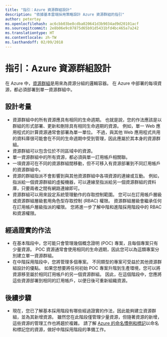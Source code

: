 ```yaml
---
title: "指引：Azure 資源群組設計"
description: "依據基本雲端採用策略設計 Azure 資源群組的指引"
author: petertay
ms.openlocfilehash: ac6cbb03be8cdba020641d3b9034ad9d20101acf
ms.sourcegitcommit: 2e8b06e9c07875d65b91d5431bfd4bc465a7a242
ms.translationtype: HT
ms.contentlocale: zh-TW
ms.lasthandoff: 02/09/2018
---
```

# <a name="guidance-azure-resource-group-design"></a>指引：Azure 資源群組設計

在 Azure 中，[資源群組](https://docs.microsoft.com/azure/azure-resource-manager/resource-group-overview#resource-groups)是用來為資源分組的邏輯容器。 在 Azure 中部署的每項資源，都必須部署到單一資源群組中。

## <a name="design-considerations"></a>設計考量

- 資源群組中的所有資源應具有相同的生命週期。 也就是說，您的作法應該是以群組的形式部署、更新和刪除具有相同生命週期的資源。 例如，單一 Web 應用程式的計算資源通常會部署為單一單位。 不過，與其他 Web 應用程式共用的資料庫很可能會在不同的生命週期中受到管理，因此應屬於其本身的資源群組。
- 資源群組可以包含位於不同區域中的資源。
- 單一資源群組中的所有資源，都必須與單一訂用帳戶相關聯。 
- 一項資源可在不同的資源群組間移動，但不可移入有資源部署到不同訂用帳戶的資源群組中。
- 資源的群組指派不會影響到與其他資源群組中各項資源的連線或互動。 例如，指派給一個資源群組的虛擬機器，可以連線至指派給另一個資源群組的資料庫，只要兩者之間有網路連線即可。
- 資源群組可以用來設定系統管理動作的存取控制範圍。 您可以在訂用帳戶層級或資源群組層級套用角色型存取控制 (RBAC) 權限。 資源群組層級會繼承任何在訂用帳戶層級指派的權限。 您將進一步了解中階和進階採用階段中的 RBAC 和資源權限。

## <a name="proven-practices"></a>經過證實的作法

- 在基本階段中，您可能只會管理幾個概念證明 (POC) 專案，且每個專案只有少量資源。 POC 資源通常會使用相同的生命週期，因此您可以為這類專案分別建立單一資源群組。
- 在中階採用階段中，您將管理多個專案。 不同類型的專案可受益於其他資源群組設計的優點。 如果您想要將任何初始 POC 專案升階到生產環境，您可以將資源移至屬於相同訂用帳戶的另一個資源群組。 因此，在這個階段中，您應將這些資源部署到相同的訂用帳戶，以便日後可重新組織資源。

## <a name="next-steps"></a>後續步驟

* 現在，您已了解基本採用階段有哪些經過證實的作法，因此能夠建立資源群組，並為其新增資源。 雖然您在此階段僅管理少量資源，但隨著資源的新增，這些資源的管理工作也將趨於複雜。 請了解 [Azure 的命名慣例和標記](/azure/architecture/best-practices/naming-conventions?toc=/azure/architecture/cloud-adoption-guide/toc.json)以命名和標記您的資源，做好中階採用階段的準備工作。

